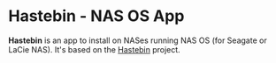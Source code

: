Hastebin - NAS OS App
==================================

**Hastebin** is an app to install on NASes running NAS OS (for Seagate or LaCie NAS).
It's based on the [Hastebin](https://github.com/seejohnrun/haste-server) project.

